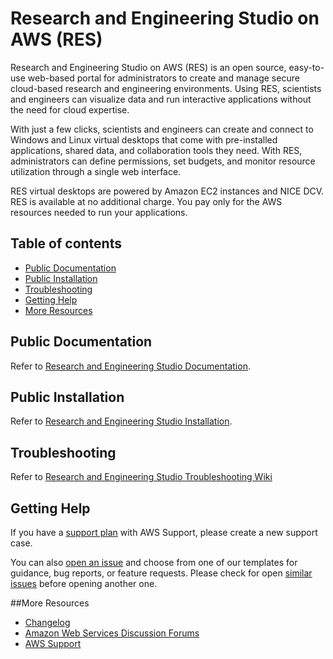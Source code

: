 # Research and Engineering Studio on AWS (RES)

Research and Engineering Studio on AWS (RES) is an open source, easy-to-use web-based portal for administrators to create and manage secure cloud-based research and engineering environments. Using RES, scientists and engineers can visualize data and run interactive applications without the need for cloud expertise. 
  		  
With just a few clicks, scientists and engineers can create and connect to Windows and Linux virtual desktops that come with pre-installed applications, shared data, and collaboration tools they need. With RES, administrators can define permissions, set budgets, and monitor resource utilization through a single web interface.
  		  
RES virtual desktops are powered by Amazon EC2 instances and NICE DCV. RES is available at no additional charge. You pay only for the AWS resources needed to run your applications.
 
## Table of contents
- [Public Documentation](#public-documentation)
- [Public Installation](#public-installation)
- [Troubleshooting](#troubleshooting)
- [Getting Help](#getting-help)
- [More Resources](#more-resources)

## Public Documentation

Refer to [Research and Engineering Studio Documentation](https://docs.aws.amazon.com/res/latest/ug/).
 
## Public Installation

Refer to [Research and Engineering Studio Installation](https://docs.aws.amazon.com/res/latest/ug/deploy-the-product.html).

## Troubleshooting

Refer to [Research and Engineering Studio Troubleshooting Wiki](https://github.com/aws/res/wiki/Troubleshooting)

## Getting Help
  		  
If you have a [support plan](https://aws.amazon.com/premiumsupport/) with AWS Support, please create a new support case.

You can also [open an issue](https://github.com/aws/res/issues/new/choose) and choose from one of our templates for guidance, bug reports, or feature requests. Please check for open [similar issues](https://github.com/aws/res/issues) before opening another one.
  		  
##More Resources
  		   		  
* [Changelog](https://github.com/aws/res/blob/mainline/CHANGELOG.md)
* [Amazon Web Services Discussion Forums](https://repost.aws/) 
* [AWS Support](https://console.aws.amazon.com/support/home#/)